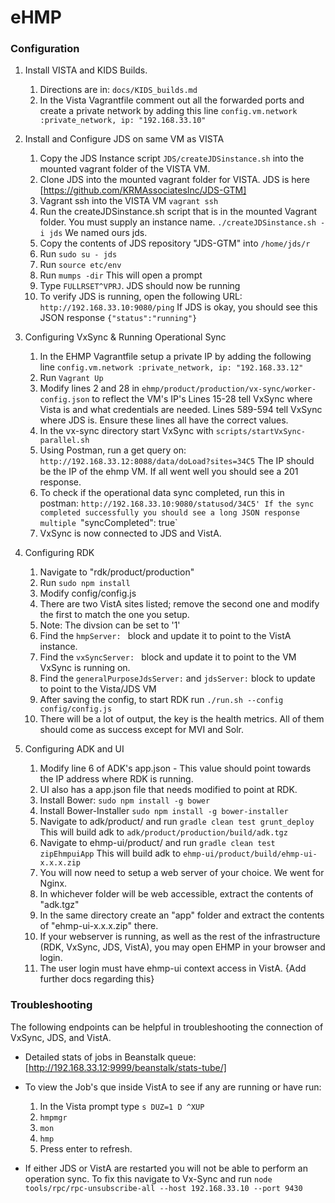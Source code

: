 # eHMP

### Configuration
1. Install VISTA and KIDS Builds. 
   1. Directions are in: `docs/KIDS_builds.md`
   2. In the Vista Vagrantfile comment out all the forwarded ports and create a private network by adding this line                 `config.vm.network :private_network, ip: "192.168.33.10"`

2. Install and Configure JDS on same VM as VISTA
   1. Copy the JDS Instance script `JDS/createJDSinstance.sh` into the mounted vagrant folder of the VISTA VM. 
   2. Clone JDS into the mounted vagrant folder for VISTA. JDS is here [https://github.com/KRMAssociatesInc/JDS-GTM]
   3. Vagrant ssh into the VISTA VM `vagrant ssh`
   4. Run the createJDSinstance.sh script that is in the mounted Vagrant folder. You must supply an instance name. `./createJDSinstance.sh -i jds` We named ours jds. 
   5. Copy the contents of JDS repository "JDS-GTM" into `/home/jds/r`    
   6. Run `sudo su - jds` 
   7. Run `source etc/env`
   8. Run `mumps -dir` This will open a prompt
   9. Type `FULLRSET^VPRJ`. JDS should now be running
   10. To verify JDS is running, open the following URL: `http://192.168.33.10:9080/ping` If JDS is okay, you should see this        JSON response `{"status":"running"}`

3. Configuring VxSync & Running Operational Sync
   1. In the EHMP Vagrantfile setup a private IP by adding the following line 
      `config.vm.network :private_network, ip: "192.168.33.12"`
   2. Run `Vagrant Up`
   3. Modify lines 2 and 28 in `ehmp/product/production/vx-sync/worker-config.json` to reflect the VM's IP's
      Lines 15-28 tell VxSync where Vista is and what credentials are needed. Lines 589-594 tell VxSync where JDS is. Ensure        these lines all have the correct values. 
   4. In the vx-sync directory start VxSync with `scripts/startVxSync-parallel.sh`
   5. Using Postman, run a get query on: `http://192.168.33.12:8088/data/doLoad?sites=34C5` The IP should be the IP of the          ehmp VM. If all went well you should see a 201 response. 
   6. To check if the operational data sync completed, run this in postman: `http://192.168.33.10:9080/statusod/34C5'
      If the sync completed successfully you should see a long JSON response multiple `"syncCompleted": true` 
   7. VxSync is now connected to JDS and VistA. 

4. Configuring RDK
   1. Navigate to "rdk/product/production"
   2. Run `sudo npm install`
   3. Modify config/config.js 
   4. There are two VistA sites listed; remove the second one and modify the first to match the one you setup. 
   5. Note: The divsion can be set to '1' 
   6. Find the `hmpServer: ` block and update it to point to the VistA instance. 
   7. Find the `vxSyncServer: ` block and update it to point to the VM VxSync is running on. 
   8. Find the `generalPurposeJdsServer:` and `jdsServer:` block to update to point to the Vista/JDS VM
   9. After saving the config, to start RDK run `./run.sh --config config/config.js`
   10. There will be a lot of output, the key is the health metrics. All of them should come as success except for MVI and          Solr. 


5. Configuring ADK and UI 
   1. Modify line 6 of ADK's app.json - This value should point towards the IP address where RDK is running.
   2. UI also has a app.json file that needs modified to point at RDK. 
   3. Install Bower: `sudo npm install -g bower`
   4. Install Bower-Installer `sudo npm install -g bower-installer`
   5. Navigate to adk/product/ and run `gradle clean test grunt_deploy` 
      This will build adk to `adk/product/production/build/adk.tgz`
   6. Navigate to ehmp-ui/product/ and run `gradle clean test zipEhmpuiApp`
      This will build adk to `ehmp-ui/product/build/ehmp-ui-x.x.x.zip`
   7. You will now need to setup a web server of your choice. We went for Nginx. 
   8. In whichever folder will be web accessible, extract the contents of "adk.tgz"
   9. In the same directory create an "app" folder and extract the contents of "ehmp-ui-x.x.x.zip" there. 
   10. If your webserver is running, as well as the rest of the infrastructure (RDK, VxSync, JDS, VistA), you may open EHMP in       your browser and login. 
   11. The user login must have ehmp-ui context access in VistA. {Add further docs regarding this} 

### Troubleshooting 
The following endpoints can be helpful in troubleshooting the connection of VxSync, JDS, and VistA. 
* Detailed stats of jobs in Beanstalk queue: [http://192.168.33.12:9999/beanstalk/stats-tube/]
* To view the Job's que inside VistA to see if any are running or have run: 
  1. In the Vista prompt type `s DUZ=1 D ^XUP`
  2. `hmpmgr`
  3. `mon`
  4. `hmp`
  5. Press enter to refresh. 

* If either JDS or VistA are restarted you will not be able to perform an operation sync. To fix this navigate to Vx-Sync and run `node tools/rpc/rpc-unsubscribe-all --host 192.168.33.10 --port 9430` 



